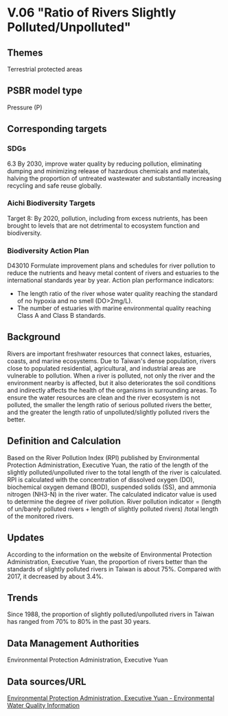 # V.06 "Ratio of Rivers Slightly Polluted/Unpolluted"

<script type="text/javascript" src="http://cdn.mathjax.org/mathjax/latest/MathJax.js?config=TeX-AMS-MML_HTMLorMML"></script>

## Themes
Terrestrial protected areas
## PSBR model type
Pressure (P)
## Corresponding targets
### SDGs
6.3 By 2030, improve water quality by reducing pollution, eliminating dumping and minimizing release of hazardous chemicals and materials, halving the proportion of untreated wastewater and substantially increasing recycling and safe reuse globally.
### Aichi Biodiversity Targets
Target 8: By 2020, pollution, including from excess nutrients, has been brought to levels that are not detrimental to ecosystem function and biodiversity.
### Biodiversity Action Plan
D43010 Formulate improvement plans and schedules for river pollution to reduce the nutrients and heavy metal content of rivers and estuaries to the international standards year by year. Action plan performance indicators:
* The length ratio of the river whose water quality reaching the standard of no hypoxia and no smell (DO>2mg/L).
* The number of estuaries with marine environmental quality reaching Class A and Class B standards.
## Background
Rivers are important freshwater resources that connect lakes, estuaries, coasts, and marine ecosystems. Due to Taiwan's dense population, rivers close to populated residential, agricultural, and industrial areas are vulnerable to pollution. When a river is polluted, not only the river and the environment nearby is affected, but it also deteriorates the soil conditions and indirectly affects the health of the organisms in surrounding areas. To ensure the water resources are clean and the river ecosystem is not polluted, the smaller the length ratio of serious polluted rivers the better, and the greater the length ratio of unpolluted/slightly polluted rivers the better.
## Definition and Calculation
Based on the River Pollution Index (RPI) published by Environmental Protection Administration, Executive Yuan, the ratio of the length of the slightly polluted/unpolluted river to the total length of the river is calculated. RPI is calculated with the concentration of dissolved oxygen (DO), biochemical oxygen demand (BOD), suspended solids (SS), and ammonia nitrogen (NH3-N) in the river water. The calculated indicator value is used to determine the degree of river pollution. River pollution indicator = (length of un/barely polluted rivers + length of slightly polluted rivers) /total length of the monitored rivers.
## Updates
According to the information on the website of Environmental Protection Administration, Executive Yuan, the proportion of rivers better than the standards of slightly polluted rivers in Taiwan is about 75%. Compared with 2017, it decreased by about 3.4%.
## Trends
Since 1988, the proportion of slightly polluted/unpolluted rivers in Taiwan has ranged from 70% to 80% in the past 30 years.
## Data Management Authorities
Environmental Protection Administration, Executive Yuan
## Data sources/URL
[Environmental Protection Administration, Executive Yuan - Environmental Water Quality Information](https://wq.epa.gov.tw/Code/WaterInfo/Information.aspx)